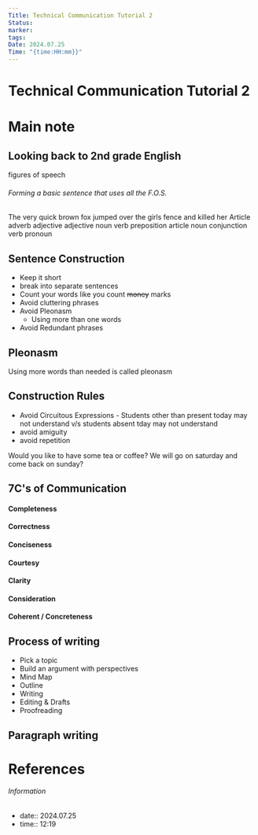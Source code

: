 ```yaml
---
Title: Technical Communication Tutorial 2
Status: 
marker: 
tags: 
Date: 2024.07.25
Time: "{time:HH:mm}}"
---
```

# Technical Communication Tutorial 2

# Main note

## Looking back to 2nd grade English
figures of speech
###### Forming a basic sentence that uses all the F.O.S.
The very quick brown fox jumped over the girls fence and killed her
Article adverb adjective adjective noun verb preposition article noun conjunction verb pronoun 

## Sentence Construction
- Keep it short
- break into separate sentences
- Count your words like you count ~~money~~ marks
- Avoid cluttering phrases 
- Avoid Pleonasm
	- Using more than one words
- Avoid Redundant phrases

## Pleonasm
Using more words than needed is called pleonasm

## Construction Rules
- Avoid Circuitous Expressions - Students other than present today may not understand v/s students absent tday may not understand
- avoid amiguity
- avoid repetition

Would you like to have some tea or coffee?
We will go on saturday and come back on sunday?

## 7C's of Communication
#### Completeness
#### Correctness
#### Conciseness
#### Courtesy
#### Clarity
#### Consideration
#### Coherent / Concreteness

## Process of writing
- Pick a topic
- Build an argument with perspectives
- Mind Map
- Outline
- Writing
- Editing & Drafts
- Proofreading

## Paragraph writing

# References


###### Information
- date:: 2024.07.25
- time:: 12:19